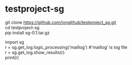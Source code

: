 # testproject-sg
git clone https://github.com/ivngithub/testproject_sg.git  
cd testproject-sg  
pip install sg-0.1.tar.gz  
  
import sg  
r = sg.get_log.logic_processing('maillog') #'maillog' is log file  
r = sg.get_log.show_results(r)  
print(r)  

